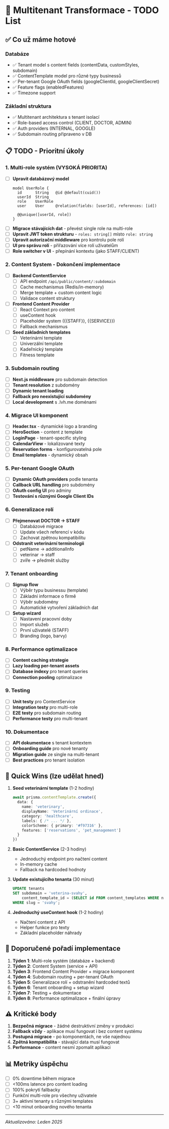 # 🏢 Multitenant Transformace - TODO List

## ✅ Co už máme hotové

### Databáze
- ✅ Tenant model s content fields (contentData, customStyles, subdomain)
- ✅ ContentTemplate model pro různé typy businessů
- ✅ Per-tenant Google OAuth fields (googleClientId, googleClientSecret)
- ✅ Feature flags (enabledFeatures)
- ✅ Timezone support

### Základní struktura
- ✅ Multitenant architektura s tenant isolací
- ✅ Role-based access control (CLIENT, DOCTOR, ADMIN)
- ✅ Auth providers (INTERNAL, GOOGLE)
- ✅ Subdomain routing připraveno v DB

## 📋 TODO - Prioritní úkoly

### 1. Multi-role systém (VYSOKÁ PRIORITA)
- [ ] **Upravit databázový model**
  ```prisma
  model UserRole {
    id      String   @id @default(cuid())
    userId  String
    role    UserRole
    user    User     @relation(fields: [userId], references: [id])
    
    @@unique([userId, role])
  }
  ```
- [ ] **Migrace stávajících dat** - převést single role na multi-role
- [ ] **Upravit JWT token strukturu** - `roles: string[]` místo `role: string`
- [ ] **Upravit autorizační middleware** pro kontrolu pole rolí
- [ ] **UI pro správu rolí** - přiřazování více rolí uživatelům
- [ ] **Role switcher v UI** - přepínání kontextu (jako STAFF/CLIENT)

### 2. Content System - Dokončení implementace
- [ ] **Backend ContentService**
  - [ ] API endpoint `/api/public/content/:subdomain`
  - [ ] Cache mechanismus (Redis/in-memory)
  - [ ] Merge template + custom content logic
  - [ ] Validace content struktury
  
- [ ] **Frontend Content Provider**
  - [ ] React Context pro content
  - [ ] useContent hook
  - [ ] Placeholder system ({{STAFF}}, {{SERVICE}})
  - [ ] Fallback mechanismus
  
- [ ] **Seed základních templates**
  - [ ] Veterinární template
  - [ ] Univerzální template
  - [ ] Kadeřnický template
  - [ ] Fitness template

### 3. Subdomain routing
- [ ] **Next.js middleware** pro subdomain detection
- [ ] **Tenant resolution** z subdomény
- [ ] **Dynamic tenant loading**
- [ ] **Fallback pro neexistující subdomény**
- [ ] **Local development** s .lvh.me doménami

### 4. Migrace UI komponent
- [ ] **Header.tsx** - dynamické logo a branding
- [ ] **HeroSection** - content z template
- [ ] **LoginPage** - tenant-specific styling
- [ ] **CalendarView** - lokalizované texty
- [ ] **Reservation forms** - konfigurovatelná pole
- [ ] **Email templates** - dynamický obsah

### 5. Per-tenant Google OAuth
- [ ] **Dynamic OAuth providers** podle tenanta
- [ ] **Callback URL handling** pro subdomény
- [ ] **OAuth config UI** pro adminy
- [ ] **Testování s různými Google Client IDs**

### 6. Generalizace rolí
- [ ] **Přejmenovat DOCTOR → STAFF**
  - [ ] Databázové migrace
  - [ ] Update všech referencí v kódu
  - [ ] Zachovat zpětnou kompatibilitu
- [ ] **Odstranit veterinární terminologii**
  - [ ] petName → additionalInfo
  - [ ] veterinar → staff
  - [ ] zvíře → předmět služby

### 7. Tenant onboarding
- [ ] **Signup flow**
  - [ ] Výběr typu businessu (template)
  - [ ] Základní informace o firmě
  - [ ] Výběr subdomény
  - [ ] Automatické vytvoření základních dat
  
- [ ] **Setup wizard**
  - [ ] Nastavení pracovní doby
  - [ ] Import služeb
  - [ ] První uživatelé (STAFF)
  - [ ] Branding (logo, barvy)

### 8. Performance optimalizace
- [ ] **Content caching strategie**
- [ ] **Lazy loading per-tenant assets**
- [ ] **Database indexy** pro tenant queries
- [ ] **Connection pooling** optimalizace

### 9. Testing
- [ ] **Unit testy** pro ContentService
- [ ] **Integration testy** pro multi-role
- [ ] **E2E testy** pro subdomain routing
- [ ] **Performance testy** pro multi-tenant

### 10. Dokumentace
- [ ] **API dokumentace** s tenant kontextem
- [ ] **Onboarding guide** pro nové tenanty
- [ ] **Migration guide** ze single na multi-tenant
- [ ] **Best practices** pro tenant isolation

## 🚀 Quick Wins (lze udělat hned)

1. **Seed veterinární template** (1-2 hodiny)
   ```typescript
   await prisma.contentTemplate.create({
     data: {
       name: 'veterinary',
       displayName: 'Veterinární ordinace',
       category: 'healthcare',
       labels: { /* ... */ },
       colorScheme: { primary: '#f97316' },
       features: ['reservations', 'pet_management']
     }
   })
   ```

2. **Basic ContentService** (2-3 hodiny)
   - Jednoduchý endpoint pro načtení content
   - In-memory cache
   - Fallback na hardcoded hodnoty

3. **Update existujícího tenanta** (30 minut)
   ```sql
   UPDATE tenants 
   SET subdomain = 'veterina-svahy',
       content_template_id = (SELECT id FROM content_templates WHERE name = 'veterinary')
   WHERE slug = 'svahy';
   ```

4. **Jednoduchý useContent hook** (1-2 hodiny)
   - Načtení content z API
   - Helper funkce pro texty
   - Základní placeholder náhrady

## 📅 Doporučené pořadí implementace

1. **Týden 1**: Multi-role systém (databáze + backend)
2. **Týden 2**: Content System (service + API)
3. **Týden 3**: Frontend Content Provider + migrace komponent
4. **Týden 4**: Subdomain routing + per-tenant OAuth
5. **Týden 5**: Generalizace rolí + odstranění hardcoded textů
6. **Týden 6**: Tenant onboarding + setup wizard
7. **Týden 7**: Testing + dokumentace
8. **Týden 8**: Performance optimalizace + finální úpravy

## ⚠️ Kritické body

1. **Bezpečná migrace** - žádné destruktivní změny v produkci
2. **Fallback vždy** - aplikace musí fungovat i bez content systému
3. **Postupná migrace** - po komponentách, ne vše najednou
4. **Zpětná kompatibilita** - stávající data musí fungovat
5. **Performance** - content nesmí zpomalit aplikaci

## 📊 Metriky úspěchu

- [ ] 0% downtime během migrace
- [ ] <100ms latence pro content loading
- [ ] 100% pokrytí fallbacky
- [ ] Funkční multi-role pro všechny uživatele
- [ ] 3+ aktivní tenanty s různými templates
- [ ] <10 minut onboarding nového tenanta

---

*Aktualizováno: Leden 2025*